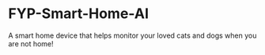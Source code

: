 # FYP-Smart-Home-AI
A smart home device that helps monitor your loved cats and dogs when you are not home!
